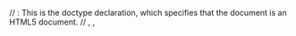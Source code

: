 // <!DOCTYPE html>: This is the doctype declaration, which specifies that the document is an HTML5 document.
// <html>, <head>, <title>, <body>: These are HTML tags that define the structure and content of the webpage. The <head> tag contains metadata about the document, and the <title> tag sets the title of the webpage that appears in the browser's title bar. The <body> tag contains the visible content of the webpage.
// <h1>: This is a heading tag that displays the text "Random Dog Photo Gallery" as the main heading on the webpage.
// <button>: This is a button element with the id attribute set to "fetchButton". It represents a clickable button that triggers an action when clicked.
// <ul>: This is an unordered list element with the id attribute set to "gallery". It will serve as the container for the dog images in the photo gallery.
// <script src="script.js"></script>: This is a script tag that links an external JavaScript file named "script.js" to the HTML file. The JavaScript code written in "script.js" will be executed when the webpage loads.



// async function fetchRandomDogImage() { ... }: This declares an asynchronous function named fetchRandomDogImage. The async keyword indicates that the function will use the await keyword to handle promises. This function is responsible for making the API call to fetch a random dog image and displaying it in the gallery.
// try { ... }: This initiates a try block, which allows us to catch any errors that may occur during the execution of the code inside the block.
// const response = await fetch('https://dog.ceo/api/breeds/image/random');: This line makes an API call to the specified URL using the fetch function. The await keyword indicates that the code should wait until the promise returned by fetch is resolved. The response object is stored in the response variable.
// const data = await response.json();: This line uses the await keyword to wait until the promise returned by response.json() is resolved. It parses the response body as JSON and stores the resulting data in the data variable.
// if (data.status === 'success') { ... }: This checks if the API response has a status property with a value of 'success'. If it does, it means that the API call was successful.
// const listItem = document.createElement('li');: This creates a new list item element (<li>).
// const image = document.createElement('img');: This creates a new image element (<img>).
// image.src = data.message;: This sets the src attribute of the image element to the message property of the data object. The message property contains the URL of the random dog image.
// listItem.appendChild(image);: This appends the image element as a child of the list item element.
// const gallery = document.getElementById('gallery');: This retrieves the gallery element from the DOM using its id attribute.
// gallery.appendChild(listItem);: This appends the list item (with the image) as a child of the gallery element. This adds the dog image to the gallery.
// console.error('Failed to fetch dog image:', data.message);: If the API response has a status other than 'success', this line logs an error message to the console, indicating that the dog image could not be fetched.
// console.error('Error fetching dog image:', error);: This line logs an error message to the console if any error occurs during the API call or parsing of the response.
// const fetchButton = document.getElementById('fetchButton');: This retrieves the fetch button element from the DOM using its id attribute.
// fetchButton.addEventListener('click', fetchRandomDogImage);: This adds an event listener to the fetch button. When the button is clicked, it triggers the fetchRandomDogImage function, which fetches a random dog image and displays it in the gallery.
